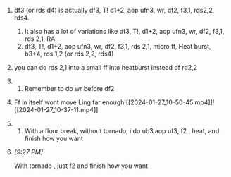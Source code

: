 1. df3 (or rds d4) is actually df3, T! d1+2, aop ufn3, wr, df2, f3,1, rds2,2, rds4.
	1. It also has a lot of variations like df3, T!, d1+2, aop ufn3, wr, df2, f3,1, rds 2,1, RA
	2. df3, T!, d1+2, aop ufn3, wr, df2, f3,1, rds 2,1, micro ff, Heat burst, b3+4, rds 1,2 (or rds 2,2, rds4)

2. you can do rds 2,1 into a small ff into heatburst instead of rd2,2
3. 1. Remember to do wr before df2    
4. Ff in itself wont move Ling far enough![[2024-01-27_10-50-45.mp4]]![[2024-01-27_10-37-11.mp4]]
5. 1. With a floor break, without tornado, i do ub3,aop uf3, f2 , heat, and finish how you want
    
6. _[_9:27 PM_]_
    
    With tornado , just f2 and finish how you want